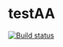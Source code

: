 # testAA

[![Build status](https://ci.appveyor.com/api/projects/status/q0wifp4ln5c5cef1/branch/main?svg=true)](https://ci.appveyor.com/project/mandeuk26/testaa/branch/main)

